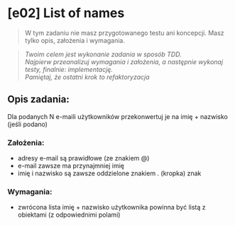 # [e02] List of names

>W tym zadaniu nie masz przygotowanego testu ani koncepcji.
Masz tylko opis, założenia i wymagania.

>_Twoim celem jest wykonanie zadania w sposób TDD.  
Najpierw przeanalizuj wymagania i założenia, a następnie wykonaj testy, finalnie: implementację.  
Pamiętaj, że ostatni krok to refaktoryzacja_


## Opis zadania:
Dla podanych N e-maili użytkowników przekonwertuj je na imię + nazwisko (jeśli podano)

### Założenia:
- adresy e-mail są prawidłowe (ze znakiem @)
- e-mail zawsze ma przynajmniej imię
- imię i nazwisko są zawsze oddzielone znakiem . (kropka) znak

### Wymagania:
- zwrócona lista imię + nazwisko użytkownika powinna być listą z obiektami (z odpowiednimi polami)

